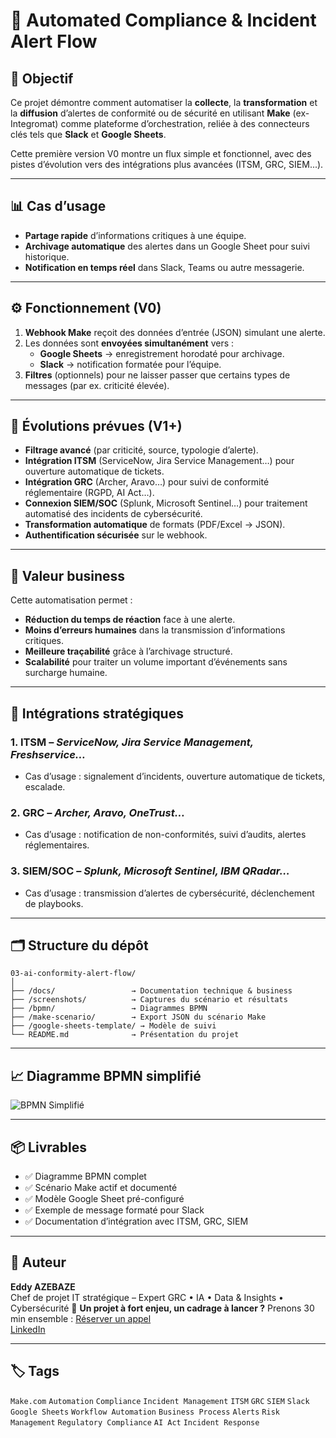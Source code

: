 # 📢 Automated Compliance & Incident Alert Flow

## 📝 Objectif
Ce projet démontre comment automatiser la **collecte**, la **transformation** et la **diffusion** d’alertes de conformité ou de sécurité en utilisant **Make** (ex-Integromat) comme plateforme d’orchestration, reliée à des connecteurs clés tels que **Slack** et **Google Sheets**.

Cette première version V0 montre un flux simple et fonctionnel, avec des pistes d’évolution vers des intégrations plus avancées (ITSM, GRC, SIEM...).

---

## 📊 Cas d’usage
- **Partage rapide** d’informations critiques à une équipe.
- **Archivage automatique** des alertes dans un Google Sheet pour suivi historique.
- **Notification en temps réel** dans Slack, Teams ou autre messagerie.

---

## ⚙️ Fonctionnement (V0)
1. **Webhook Make** reçoit des données d’entrée (JSON) simulant une alerte.
2. Les données sont **envoyées simultanément** vers :
   - **Google Sheets** → enregistrement horodaté pour archivage.
   - **Slack** → notification formatée pour l’équipe.
3. **Filtres** (optionnels) pour ne laisser passer que certains types de messages (par ex. criticité élevée).

---

## 🔮 Évolutions prévues (V1+)
- **Filtrage avancé** (par criticité, source, typologie d’alerte).
- **Intégration ITSM** (ServiceNow, Jira Service Management…) pour ouverture automatique de tickets.
- **Intégration GRC** (Archer, Aravo…) pour suivi de conformité réglementaire (RGPD, AI Act…).
- **Connexion SIEM/SOC** (Splunk, Microsoft Sentinel…) pour traitement automatisé des incidents de cybersécurité.
- **Transformation automatique** de formats (PDF/Excel → JSON).
- **Authentification sécurisée** sur le webhook.

---

## 📌 Valeur business
Cette automatisation permet :
- **Réduction du temps de réaction** face à une alerte.
- **Moins d’erreurs humaines** dans la transmission d’informations critiques.
- **Meilleure traçabilité** grâce à l’archivage structuré.
- **Scalabilité** pour traiter un volume important d’événements sans surcharge humaine.

---

## 🔗 Intégrations stratégiques
### 1. ITSM – *ServiceNow, Jira Service Management, Freshservice…*
- Cas d’usage : signalement d’incidents, ouverture automatique de tickets, escalade.

### 2. GRC – *Archer, Aravo, OneTrust…*
- Cas d’usage : notification de non-conformités, suivi d’audits, alertes réglementaires.

### 3. SIEM/SOC – *Splunk, Microsoft Sentinel, IBM QRadar…*
- Cas d’usage : transmission d’alertes de cybersécurité, déclenchement de playbooks.

---

## 🗂 Structure du dépôt
```
03-ai-conformity-alert-flow/
│
├── /docs/                 → Documentation technique & business
├── /screenshots/          → Captures du scénario et résultats
├── /bpmn/                 → Diagrammes BPMN
├── /make-scenario/        → Export JSON du scénario Make
├── /google-sheets-template/ → Modèle de suivi
└── README.md              → Présentation du projet
```

---

## 📈 Diagramme BPMN simplifié
![BPMN Simplifié](docs/bpmn_simplified.png)

---

## 📦 Livrables
- ✅ Diagramme BPMN complet
- ✅ Scénario Make actif et documenté
- ✅ Modèle Google Sheet pré-configuré
- ✅ Exemple de message formaté pour Slack
- ✅ Documentation d’intégration avec ITSM, GRC, SIEM

---

## 👤 Auteur
**Eddy AZEBAZE**  
Chef de projet IT stratégique – Expert GRC • IA • Data & Insights • Cybersécurité
📅 **Un projet à fort enjeu, un cadrage à lancer ?** Prenons 30 min ensemble : [Réserver un appel](https://calendly.com/eddy-azebaze-proton/30min)  
[LinkedIn](https://www.linkedin.com/in/eddy-azebaze-034a20226/)

---

## 🏷️ Tags

`Make.com` `Automation` `Compliance` `Incident Management` `ITSM` `GRC` `SIEM` `Slack` `Google Sheets` `Workflow Automation` `Business Process` `Alerts` `Risk Management` `Regulatory Compliance` `AI Act` `Incident Response`

